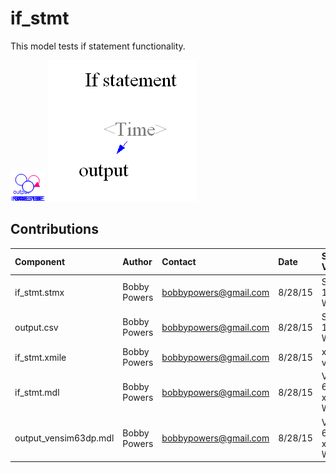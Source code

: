 if_stmt
============
This model tests if statement functionality.

![if_stmt stella screenshot](stella_screenshot.png)
![if_stmt vensim screenshot](vensim_screenshot.png)


Contributions
-------------

| Component             | Author          | Contact                    | Date    | Software Version          |
|:--------------------- |:--------------- |:-------------------------- |:------- |:------------------------- |
| if_stmt.stmx          | Bobby Powers    | bobbypowers@gmail.com      | 8/28/15 | Stella 10.0.6 for Win     |
| output.csv            | Bobby Powers    | bobbypowers@gmail.com      | 8/28/15 | Stella 10.0.6 for Win     |
| if_stmt.xmile         | Bobby Powers    | bobbypowers@gmail.com      | 8/28/15 | xmileconv v0.1.0          |
| if_stmt.mdl           | Bobby Powers    | bobbypowers@gmail.com      | 8/28/15 | Vensim 6.3 DP x32 for Win |
| output_vensim63dp.mdl | Bobby Powers    | bobbypowers@gmail.com      | 8/28/15 | Vensim 6.3 DP x32 for Win |

